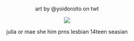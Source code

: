 

  <p align="center">
art by @yoidoroito on twt
</p>
 <p align="center">
<img src="https://file.garden/Zy4Qac38k0TT_wEe/image-removebg-preview%20(25).png" data-canonical-src="(https://files.catbox.moe/2pyikv.png)" width =  />
</p>

<p align="center">
 julia or mae she him prns lesbian 14teen seasian
</p>



